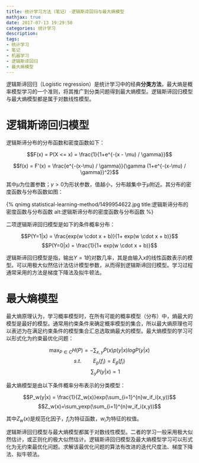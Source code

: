 ```yaml
---
title: 统计学习方法（笔记）-逻辑斯谛回归与最大熵模型
mathjax: true
date: 2017-07-13 19:29:50
categories: 统计学习
description:
tags:
- 统计学习
- 笔记
- 机器学习
- 逻辑斯谛回归
- 最大熵模型
---
```


逻辑斯谛回归（Logistic regression）是统计学习中的经典**分类方法**，最大熵是概率模型学习的一个准则，将其推广到分类问题得到最大熵模型。逻辑斯谛回归模型与最大熵模型都是属于对数线性模型。

# 逻辑斯谛回归模型

逻辑斯谛分布的分布函数和密度函数如下：

$$F(x) = P(X <= x) = \frac{1}{1+e^{-(x - \mu) / \gamma}}$$

$$f(x) = F'(x) = \frac{e^{-(x-\mu) / \gamma}}{\gamma (1+e^{-(x-\mu) / \gamma})^2}$$

其中$\mu$为位置参数；$\gamma > 0$为形状参数，值越小，分布越集中于$\mu$附近。其分布的密度函数与分布函数如图：

{% qnimg statistical-learning-method/1499954622.jpg title:逻辑斯谛分布的密度函数与分布函数 alt:逻辑斯谛分布的密度函数与分布函数 %}


二项逻辑斯谛回归模型是如下的条件概率分布：

$$P(Y=1|x) = \frac{exp(w \cdot x + b)}{1+ exp(w \cdot x + b)}$$
$$P(Y=0|x) = \frac{1}{1+ exp(w \cdot x + b)}$$

逻辑斯谛回归模型是指，输出$Y=1$的对数几率，其是由输入$x$的线性函数表示的模型。可以用极大似然估计法估计模型参数，从而得到逻辑斯谛回归模型。学习过程通常采用的方法是梯度下降法及拟牛顿法。

# 最大熵模型

最大熵原理认为，学习概率模型时，在所有可能的概率模型（分布）中，熵最大的模型是最好的模型。通常用约束条件来确定概率模型的集合，所以最大熵原理也可以表述为在满足约束条件的模型集合汇总选取熵最大的模型。最大熵模型的学习可以形式化为约束最优化问题：

$$\max_{P \in C} H(P) = - \sum_{x,y}\tilde{P}(x)p(y|x)logP(y|x)$$
$$s.t. \qquad E_p(f_i) = E_\tilde{p}(f_i) $$
$$\qquad \sum_yP(y|x)=1$$

最大熵模型是由以下条件概率分布表示的分类模型：

$$P_w(y|x) = \frac{1}{Z_w(x)}exp(\sum_{i=1}^{n}w_if_i(x,y))$$
$$Z_w(x)=\sum_yexp(\sum_{i=1}^{n}w_if_i(x,y))$$

其中$Z_w(x)$是规范化因子，$f_i$为特征函数，$w_i$为特征的权值。

逻辑斯谛回归模型与最大熵模型都属于对数线性模型。二者的学习一般采用极大似然估计，或正则化的极大似然估计。逻辑斯谛回归模型及最大熵模型学习可以形式化为无约束最优化问题。求解该最优化问题的算法有改进的迭代尺度法、梯度下降法、拟牛顿法。


